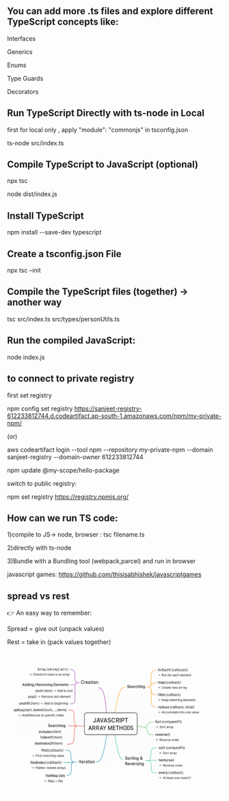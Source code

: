 ## You can add more .ts files and explore different TypeScript concepts like:

Interfaces

Generics

Enums

Type Guards

Decorators

## Run TypeScript Directly with ts-node in Local
first for local only , apply  "module": "commonjs" in tsconfig.json

ts-node src/index.ts

## Compile TypeScript to JavaScript (optional)

npx tsc

node dist/index.js

## Install TypeScript
npm install --save-dev typescript

## Create a tsconfig.json File
npx tsc –init

## Compile the TypeScript files (together) -> another way

tsc src/index.ts src/types/personUtils.ts

## Run the compiled JavaScript:
node index.js

## to connect to private registry
first set registry

npm config set registry https://sanjeet-registry-612233812744.d.codeartifact.ap-south-1.amazonaws.com/npm/my-private-npm/

(or)

aws codeartifact login --tool npm --repository my-private-npm --domain sanjeet-registry --domain-owner 612233812744

npm update @my-scope/hello-package

switch to public registry:

npm set registry https://registry.npmjs.org/


## How can we run TS code:
1)compile to JS-> node, browser : tsc filename.ts

2)directly with ts-node

3)Bundle with a Bundling tool (webpack,parcel) and run in browser

javascript games: https://github.com/thisisabhishek/javascriptgames

## spread vs rest
👉 An easy way to remember:

Spread = give out (unpack values)

Rest = take in (pack values together)

![array](javascript_array_methods.png)

